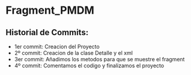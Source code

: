 # Fragment_PMDM

## Historial de Commits:

 - 1er commit: Creacion del Proyecto
 - 2º commit: Creacion de la clase Detalle y el xml
 - 3er commit: Añadimos los metodos para que se muestre el fragment
 - 4º commit: Comentamos el codigo y finalizamos el proyecto
